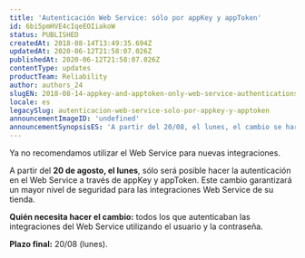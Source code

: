```yaml
---
title: 'Autenticación Web Service: sólo por appKey y appToken'
id: 6bi5pmHVE4cIqeEOIiakoW
status: PUBLISHED
createdAt: 2018-08-14T13:49:35.694Z
updatedAt: 2020-06-12T21:58:07.026Z
publishedAt: 2020-06-12T21:58:07.026Z
contentType: updates
productTeam: Reliability
author: authors_24
slugEN: 2018-08-14-appkey-and-apptoken-only-web-service-authentications
locale: es
legacySlug: autenticacion-web-service-solo-por-appkey-y-apptoken
announcementImageID: 'undefined'
announcementSynopsisES: 'A partir del 20/08, el lunes, el cambio se hará para garantizar más seguridad en las integraciones Web Service.'
---
```


<div class="alert-danger" role="alert">Ya no recomendamos utilizar el Web Service para nuevas integraciones.</div>

A partir del __20 de agosto, el lunes__, sólo será posible hacer la autenticación en el Web Service a través de appKey y appToken. Este cambio garantizará un mayor nivel de seguridad para las integraciones Web Service de su tienda.

__Quién necesita hacer el cambio:__ todos los que autenticaban las integraciones del Web Service utilizando el usuario y la contraseña.

__Plazo final:__ 20/08 (lunes).
